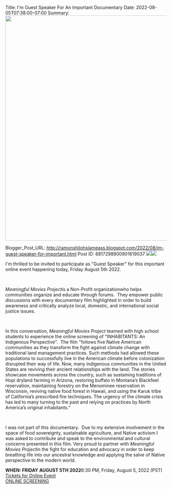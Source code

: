 Title: I'm Guest Speaker For An Important Documentary
Date: 2022-08-05T07:38:00-07:00
Summary: <img src="https://blogger.googleusercontent.com/img/b/R29vZ2xl/AVvXsEjdki4oXthYGlhJtxIbCgTE3smaVaZ2Z4bhjFao-D0STnOOOj_fzmbE7NUeexlvDaA324KuHdvz7lAGOFpwDkPLBhSTSXdHNeUPXeq8EKMg3IMV1eLTwBkgUTMqjjY7npT_i387io7i8WKpusRjbhMin9oqHhn46Tjgb9g0d8qoaZEKrLVZwEIIuuA/s1600/DAD04DEF-2F23-4159-BEEE-23F1F2B398C9.webp" width="700">

Blogger_Post_URL: http://ramonshilohslameass.blogspot.com/2022/08/im-guest-speaker-for-important.html
Post ID: 8817298900901619037
[![](https://blogger.googleusercontent.com/img/b/R29vZ2xl/AVvXsEjdki4oXthYGlhJtxIbCgTE3smaVaZ2Z4bhjFao-D0STnOOOj_fzmbE7NUeexlvDaA324KuHdvz7lAGOFpwDkPLBhSTSXdHNeUPXeq8EKMg3IMV1eLTwBkgUTMqjjY7npT_i387io7i8WKpusRjbhMin9oqHhn46Tjgb9g0d8qoaZEKrLVZwEIIuuA/s1600/DAD04DEF-2F23-4159-BEEE-23F1F2B398C9.webp)](https://blogger.googleusercontent.com/img/b/R29vZ2xl/AVvXsEjdki4oXthYGlhJtxIbCgTE3smaVaZ2Z4bhjFao-D0STnOOOj_fzmbE7NUeexlvDaA324KuHdvz7lAGOFpwDkPLBhSTSXdHNeUPXeq8EKMg3IMV1eLTwBkgUTMqjjY7npT_i387io7i8WKpusRjbhMin9oqHhn46Tjgb9g0d8qoaZEKrLVZwEIIuuA/s235/DAD04DEF-2F23-4159-BEEE-23F1F2B398C9.webp)[![](https://blogger.googleusercontent.com/img/b/R29vZ2xl/AVvXsEgtZxkq4HWw1XsSWO1VbcjYq_PjihBVUss2uBJuhblI9cmbq_dDYHzxy5dl2IyhcwMWSikAzFfKXDzHZDgJqnKMU5g9fTD2DEE3xxJsDxlTCoUDluLfDoFHk2tBGNeN7PFadWUfvppC2KHEQrx3u9MAJT_YpMesxVfZCx32Akmck-k2VtXYHjMp8hk/s320/D97E67A9-5F51-431D-A135-BD2DD56DE7C6.png)](https://blogger.googleusercontent.com/img/b/R29vZ2xl/AVvXsEgtZxkq4HWw1XsSWO1VbcjYq_PjihBVUss2uBJuhblI9cmbq_dDYHzxy5dl2IyhcwMWSikAzFfKXDzHZDgJqnKMU5g9fTD2DEE3xxJsDxlTCoUDluLfDoFHk2tBGNeN7PFadWUfvppC2KHEQrx3u9MAJT_YpMesxVfZCx32Akmck-k2VtXYHjMp8hk/s1010/D97E67A9-5F51-431D-A135-BD2DD56DE7C6.png)  
  
I'm thrilled to be invited to participate as "Guest Speaker" for this important online event happening today, Friday August 5th 2022\.  

 

*Meaningful Movies Project*is a Non\-Profit organizationwho helps communities organize and educate through forums.  They empower public discussions with every documentary film highlighted in order to build awareness and critically analyze local, domestic, and international social justice issues. 

 

In this conversation, *Meaningful Movies Project* teamed with high school students to experience the online screening of "INHABITANTS: An Indigenous Perspective".  The film "follows five Native American communities as they transform the fight against climate change with traditional land management practices. Such methods had allowed these populations to successfully live in the American climate before colonization disrupted their way of life. Now, many indigenous communities in the United States are reviving their ancient relationships with the land. The stories showcase movements across the country, such as sustaining traditions of Hopi dryland farming in Arizona, restoring buffalo in Montana’s Blackfeet reservation, maintaining forestry on the Menominee reservation in Wisconsin, reviving native food forest in Hawaii, and using the Karuk tribe of California’s prescribed fire techniques. The urgency of the climate crisis has led to many turning to the past and relying on practices by North America’s original inhabitants."

 

I was not part of this documentary.  Due to my extensive involvement in the space of food sovereignty, sustainable agriculture, and Native activism I was asked to contribute and speak to the environmental and cultural concerns presented in this film. Very proud to partner with *Meaningful Movies Project*in the fight for education and advocacy in order to keep breathing life into our ancestral knowledge and applying the salve of Native perspective to the modern world.  

  
**WHEN: FRIDAY AUGUST 5TH 2022**6:30 PM, Friday, August 5, 2022 (PST)  
[Tickets for Online Event](https://www.eventbrite.com/e/inhabitants-online-screening-tickets-385347594027)  
[ONLINE SCREENING](https://meaningfulmovies.org/events/inhabitants-online-screening/)   
  
  
  
  
  
  
  
  
